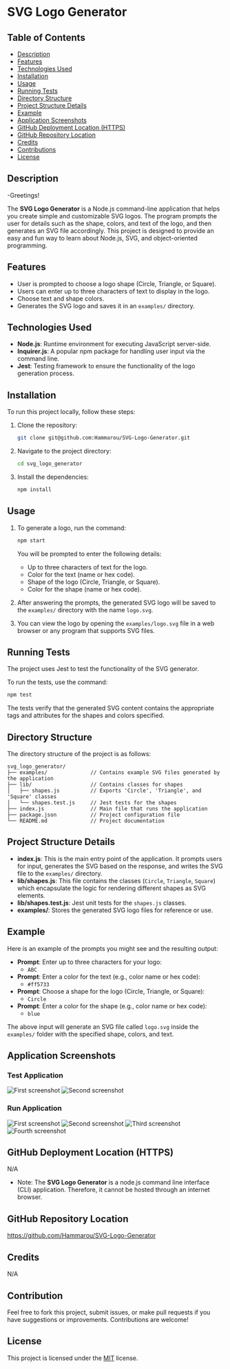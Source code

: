 # SVG Logo Generator

## Table of Contents

- [Description](#description)
- [Features](#features)
- [Technologies Used](#technologies-used)
- [Installation](#installation)
- [Usage](#usage)
- [Running Tests](#running-tests)
- [Directory Structure](#directory-structure)
- [Project Structure Details](#project-structure-details)
- [Example](#example)
- [Application Screenshots](#application-screenshots)
- [GitHub Deployment Location (HTTPS)](#github-deployment-location-https)
- [GitHub Repository Location](#github-repository-location)
- [Credits](#credits)
- [Contributions](#contributions)
- [License](#license)


## Description

-Greetings!

The **SVG Logo Generator** is a Node.js command-line application that helps you create simple and customizable SVG logos. The program prompts the user for details such as the shape, colors, and text of the logo, and then generates an SVG file accordingly. This project is designed to provide an easy and fun way to learn about Node.js, SVG, and object-oriented programming.


## Features

- User is prompted to choose a logo shape (Circle, Triangle, or Square).
- Users can enter up to three characters of text to display in the logo.
- Choose text and shape colors.
- Generates the SVG logo and saves it in an `examples/` directory.

## Technologies Used
- **Node.js**: Runtime environment for executing JavaScript server-side.
- **Inquirer.js**: A popular npm package for handling user input via the command line.
- **Jest**: Testing framework to ensure the functionality of the logo generation process.


## Installation

To run this project locally, follow these steps:

1. Clone the repository:
   ```sh
   git clone git@github.com:Hammarou/SVG-Logo-Generator.git
   ```

2. Navigate to the project directory:
   ```sh
   cd svg_logo_generator
   ```

3. Install the dependencies:
   ```sh
   npm install
   ```

## Usage
1. To generate a logo, run the command:
   ```sh
   npm start
   ```

   You will be prompted to enter the following details:
   - Up to three characters of text for the logo.
   - Color for the text (name or hex code).
   - Shape of the logo (Circle, Triangle, or Square).
   - Color for the shape (name or hex code).

2. After answering the prompts, the generated SVG logo will be saved to the `examples/` directory with the name `logo.svg`.

3. You can view the logo by opening the `examples/logo.svg` file in a web browser or any program that supports SVG files.


## Running Tests

The project uses Jest to test the functionality of the SVG generator.

To run the tests, use the command:
```sh
npm test
```

The tests verify that the generated SVG content contains the appropriate tags and attributes for the shapes and colors specified.


## Directory Structure

The directory structure of the project is as follows:
```
svg_logo_generator/
├── examples/              // Contains example SVG files generated by the application
├── lib/                   // Contains classes for shapes
│   ├── shapes.js          // Exports 'Circle', 'Triangle', and 'Square' classes
│   └── shapes.test.js     // Jest tests for the shapes
├── index.js               // Main file that runs the application
├── package.json           // Project configuration file
└── README.md              // Project documentation
```


## Project Structure Details

- **index.js**: This is the main entry point of the application. It prompts users for input, generates the SVG based on the response, and writes the SVG file to the `examples/` directory.
- **lib/shapes.js**: This file contains the classes (`Circle`, `Triangle`, `Square`) which encapsulate the logic for rendering different shapes as SVG elements.
- **lib/shapes.test.js**: Jest unit tests for the `shapes.js` classes.
- **examples/**: Stores the generated SVG logo files for reference or use.


## Example

Here is an example of the prompts you might see and the resulting output:

- **Prompt**: Enter up to three characters for your logo:
  - `ABC`
- **Prompt**: Enter a color for the text (e.g., color name or hex code):
  - `#ff5733`
- **Prompt**: Choose a shape for the logo (Circle, Triangle, or Square):
  - `Circle`
- **Prompt**: Enter a color for the shape (e.g., color name or hex code):
  - `blue`

The above input will generate an SVG file called `logo.svg` inside the `examples/` folder with the specified shape, colors, and text.


## Application Screenshots

### Test Application

![](/images/screenshot1_test.png "First screenshot")
![](/images/screenshot2_test.png "Second screenshot")


### Run Application

![](/images/screenshot1.png "First screenshot")
![](/images/screenshot2.png "Second screenshot")
![](/images/screenshot3.png "Third screenshot")
![](/images/screenshot4.png "Fourth screenshot")


## GitHub Deployment Location (HTTPS)

N/A

* Note: The **SVG Logo Generator** is a node.js command line interface (CLI) application. Therefore, it cannot be hosted through an internet browser. 

## GitHub Repository Location

https://github.com/Hammarou/SVG-Logo-Generator

## Credits

N/A

## Contribution

Feel free to fork this project, submit issues, or make pull requests if you have suggestions or improvements. Contributions are welcome!


## License

This project is licensed under the [MIT](LICENSE) license.